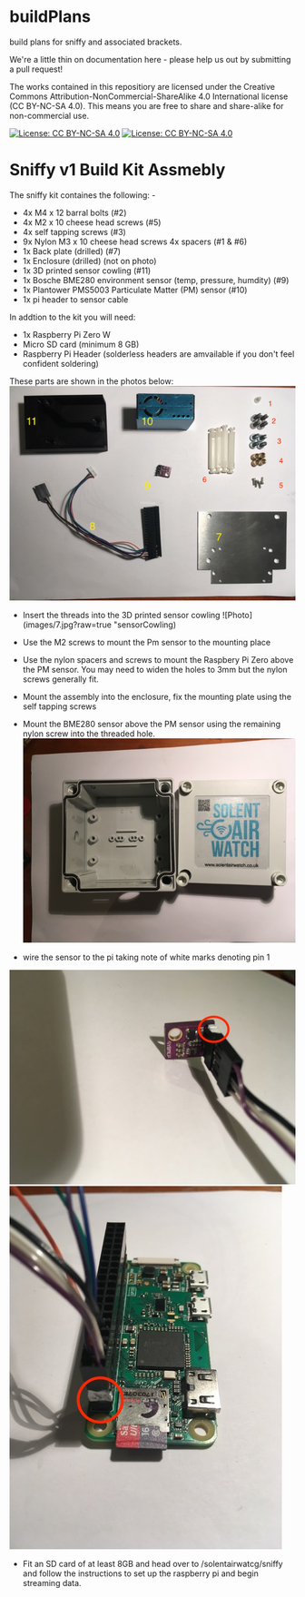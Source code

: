 # buildPlans
build plans for sniffy and associated brackets. 

We're a little thin on documentation here - please help us out by submitting a pull request!

The works contained in this repositiory are licensed under the Creative Commons Attribution-NonCommercial-ShareAlike 4.0 International license (CC BY-NC-SA 4.0). This means you are free to share and share-alike for non-commercial use.

[![License: CC BY-NC-SA 4.0](https://licensebuttons.net/l/by-nc-sa/4.0/80x15.png)](https://creativecommons.org/licenses/by-nc-sa/4.0/)
[![License: CC BY-NC-SA 4.0](https://img.shields.io/badge/License-CC%20BY--NC--SA%204.0-lightgrey.svg)](https://creativecommons.org/licenses/by-nc-sa/4.0/)


# Sniffy v1 Build Kit Assmebly

The sniffy kit containes the following: -

* 4x M4 x 12 barral bolts (#2)
* 4x M2 x 10 cheese head screws (#5)
* 4x self tapping screws (#3)
* 9x Nylon M3 x 10 cheese head screws 4x spacers (#1 & #6)
* 1x Back plate (drilled) (#7)
* 1x Enclosure (drilled) (not on photo)
* 1x 3D printed sensor cowling (#11)
* 1x Bosche BME280 environment sensor (temp, pressure, humdity) (#9)
* 1x Plantower PMS5003 Particulate Matter (PM) sensor (#10)
* 1x pi header to sensor cable

In addtion to the kit you will need:
* 1x Raspberry Pi Zero W
* Micro SD card (minimum 8 GB)
* Raspberry Pi Header (solderless headers are amvailable if you don't feel confident soldering)

These parts are shown in the photos below:
![Photo](images/10.jpg?raw=true "Parts")

* Insert the threads into the 3D printed sensor cowling 
![Photo](images/7.jpg?raw=true "sensorCowling)

* Use the M2 screws to mount the Pm sensor to the mounting place

* Use the nylon spacers and screws to mount the Raspbery Pi Zero above the PM sensor. You may need to widen the holes to 3mm but the nylon screws generally fit.

* Mount the assembly into the enclosure, fix the mounting plate using the self tapping screws

* Mount the BME280 sensor above the PM sensor using the remaining nylon screw into the threaded hole.
![Photo](images/12.jpg?raw=true "box")

* wire the sensor to the pi taking note of white marks denoting pin 1

![Photo](images/1.jpg?raw=true "BME280")
![Photo](images/5.jpg?raw=true "RPi Header Pin 1")

* Fit an SD card of at least 8GB and head over to /solentairwatcg/sniffy and follow the instructions to set up the raspberry pi and begin streaming data.

